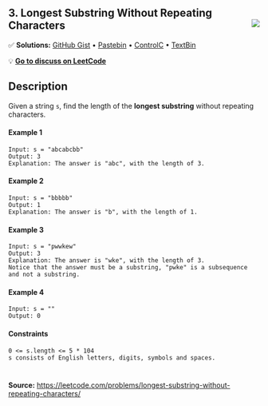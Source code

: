## 3. Longest Substring Without Repeating Characters <img src="https://tinyurl.com/yckwupmn" align="right">

✅ **Solutions:** [GitHub Gist](https://git.io/JEYyT) • [Pastebin](https://pastebin.com/15wExPdq) • [ControlC](https://controlc.com/d4c059a9) • [TextBin](https://textbin.net/1a6jkxepzv)

💡 **[Go to discuss on LeetCode](https://leetcode.com/problems/longest-substring-without-repeating-characters/discuss/1134880)**

## Description

Given a string ```s```, find the length of the **longest substring** without repeating characters.

#### Example 1
```
Input: s = "abcabcbb"
Output: 3
Explanation: The answer is "abc", with the length of 3.
```

#### Example 2
```
Input: s = "bbbbb"
Output: 1
Explanation: The answer is "b", with the length of 1.
```

#### Example 3
```
Input: s = "pwwkew"
Output: 3
Explanation: The answer is "wke", with the length of 3.
Notice that the answer must be a substring, "pwke" is a subsequence and not a substring.
```

#### Example 4
```
Input: s = ""
Output: 0
```

#### Constraints
```
0 <= s.length <= 5 * 104
s consists of English letters, digits, symbols and spaces.
```

#
**Source:** https://leetcode.com/problems/longest-substring-without-repeating-characters/